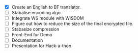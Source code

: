 - [x] Create an English to BF translator.
- [ ] Stabalise encoding algo.
- [ ] Integrate WS module with WiSDOM
- [ ] Figure out how to reduce the size of the final encrypted file.
- [ ] Stabasize compression
- [ ] Front-End for Demo
- [ ] Documentation
- [ ] Presentation for Hack-a-thon
